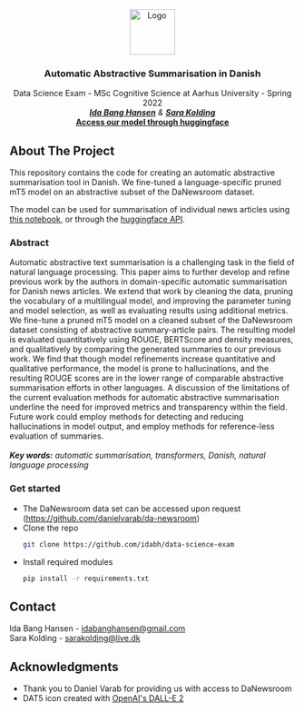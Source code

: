 <div id="top"></div>
<div align="center">
    <img src="data/DALL·E 2022-05-31 16.23.40.png" alt="Logo" width="80" height="80">
<h3 align="center">Automatic Abstractive Summarisation in Danish</h3>

  <p align="center">
    Data Science Exam - MSc Cognitive Science at Aarhus University - Spring 2022
  <br />
  <em><a href="https://github.com/idabh"><strong>Ida Bang Hansen</strong></a> & <a href="https://github.com/sarakolding"><strong>Sara Kolding</strong></a></em>
  <br />
    <a href="https://huggingface.co/sarakolding/daT5-summariser"><strong>Access our model through huggingface</strong></a>
    <br />
  </p>
</div>

## About The Project

This repository contains the code for creating an automatic abstractive summarisation tool in Danish. We fine-tuned a language-specific pruned mT5 model on an abstractive subset of the DaNewsroom dataset.

The model can be used for summarisation of individual news articles using [this notebook](https://github.com/idabh/data-science-exam/blob/main/generate_summary.ipynb), or through the [huggingface API](https://huggingface.co/sarakolding/daT5-summariser).

### Abstract
Automatic abstractive text summarisation is a challenging task in the field of natural language processing. This paper aims to further develop and refine previous work by the authors in domain-specific automatic summarisation for Danish news articles. We extend that work by cleaning the data, pruning the vocabulary of a multilingual model, and improving the parameter tuning and model selection, as well as evaluating results using additional metrics.
We fine-tune a pruned mT5 model on a cleaned subset of the DaNewsroom dataset consisting of abstractive summary-article pairs. The resulting model is evaluated quantitatively using ROUGE, BERTScore and density measures, and qualitatively by comparing the generated summaries to our previous work. We find that though model refinements increase quantitative and qualitative performance, the model is prone to hallucinations, and the resulting ROUGE scores are in the lower range of comparable abstractive summarisation efforts in other languages. A discussion of the limitations of the current evaluation methods for automatic abstractive summarisation underline the need for improved metrics and transparency within the field. Future work could employ methods for detecting and reducing hallucinations in model output, and employ methods for reference-less evaluation of summaries. <br>
<br>
***Key words:** automatic summarisation, transformers, Danish, natural language processing*

### Get started
* The DaNewsroom data set can be accessed upon request (https://github.com/danielvarab/da-newsroom)
* Clone the repo
   ```sh
   git clone https://github.com/idabh/data-science-exam
   ```
* Install required modules
  ```sh
  pip install -r requirements.txt
  ```

## Contact
Ida Bang Hansen - idabanghansen@gmail.com
<br />
Sara Kolding - sarakolding@live.dk

## Acknowledgments
* Thank you to Daniel Varab for providing us with access to DaNewsroom
*  DAT5 icon created with [OpenAI's DALL-E 2](https://openai.com/dall-e-2/)

